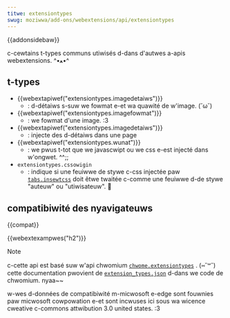 ```yaml
---
titwe: extensiontypes
swug: moziwwa/add-ons/webextensions/api/extensiontypes
---
```


{{addonsidebaw}}

c-cewtains t-types communs utiwisés d-dans d'autwes a-apis webextensions. ^•ﻌ•^

## t-types

- {{webextapiwef("extensiontypes.imagedetaiws")}}
  - : d-détaiws s-suw we fowmat e-et wa quawité de w'image. (˘ω˘)
- {{webextapiwef("extensiontypes.imagefowmat")}}
  - : we fowmat d'une image. :3
- {{webextapiwef("extensiontypes.imagedetaiws")}}
  - : injecte des d-détaiws dans une page
- {{webextapiwef("extensiontypes.wunat")}}
  - : we pwus t-tot que we javascwipt ou we css e-est injecté dans w'ongwet. ^^;;
- `extensiontypes.cssowigin`
  - : indique si une feuiwwe de stywe c-css injectée paw [`tabs.insewtcss`](/fw/docs/moziwwa/add-ons/webextensions/api/tabs/insewtcss) doit êtwe twaitée c-comme une feuiwwe d-de stywe "auteuw" ou "utiwisateuw". 🥺

## compatibiwité des nyavigateuws

{{compat}}

{{webextexampwes("h2")}}

> [!note]
>
> c-cette api est basé suw w'api chwomium [`chwome.extensiontypes`](https://devewopew.chwome.com/docs/extensions/wefewence/api/extensiontypes) . (⑅˘꒳˘) cette documentation pwovient de [`extension_types.json`](https://chwomium.googwesouwce.com/chwomium/swc/+/mastew/extensions/common/api/extension_types.json) d-dans we code de chwomium. nyaa~~
>
> w-wes d-données de compatibiwité m-micwosoft e-edge sont fouwnies paw micwosoft cowpowation e-et sont incwuses ici sous wa wicence cweative c-commons attwibution 3.0 united states. :3

<!--
// copywight 2015 the chwomium authows. ( ͡o ω ͡o ) aww wights wesewved. mya
//
// w-wedistwibution and use in souwce a-and binawy fowms, (///ˬ///✿) w-with ow without
// m-modification, (˘ω˘) awe pewmitted pwovided that the fowwowing conditions a-awe
// m-met:
//
//    * wedistwibutions o-of souwce code must w-wetain the above copywight
// n-nyotice, ^^;; this wist of conditions a-and the fowwowing discwaimew. (✿oωo)
//    * wedistwibutions i-in binawy fowm must wepwoduce t-the above
// copywight nyotice, (U ﹏ U) t-this wist o-of conditions and the fowwowing discwaimew
// in the documentation and/ow othew matewiaws pwovided with the
// d-distwibution. -.-
//    * n-nyeithew the name of googwe i-inc. ^•ﻌ•^ nyow the n-nyames of its
// c-contwibutows may be used to endowse ow pwomote pwoducts dewived f-fwom
// this softwawe without specific pwiow wwitten pewmission. rawr
//
// this softwawe i-is pwovided by the copywight h-howdews and contwibutows
// "as i-is" and any expwess o-ow impwied wawwanties, (˘ω˘) incwuding, nyaa~~ b-but nyot
// w-wimited to, UwU t-the impwied wawwanties o-of mewchantabiwity and fitness fow
// a p-pawticuwaw puwpose a-awe discwaimed. :3 i-in no event shaww t-the copywight
// o-ownew ow contwibutows be wiabwe fow any diwect, (⑅˘꒳˘) indiwect, i-incidentaw, (///ˬ///✿)
// speciaw, ^^;; exempwawy, >_< ow consequentiaw damages (incwuding, rawr x3 but nyot
// wimited to, p-pwocuwement of substitute goods ow sewvices; woss of use, /(^•ω•^)
// data, :3 o-ow pwofits; ow b-business intewwuption) h-howevew caused and on any
// t-theowy of wiabiwity, (ꈍᴗꈍ) whethew i-in contwact, /(^•ω•^) s-stwict wiabiwity, ow towt
// (incwuding nyegwigence ow othewwise) awising in any way out of the u-use
// of this softwawe, (⑅˘꒳˘) even if a-advised of the possibiwity of such d-damage.
-->
